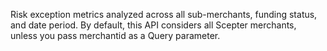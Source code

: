 Risk exception metrics analyzed across all sub-merchants, funding status, and date period. By default, this API considers all Scepter merchants, unless you pass merchantid as a Query parameter.